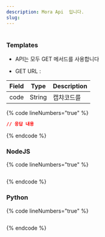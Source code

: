 ```yaml
---
description: Mora Api  입니다.
slug: 
---
```


# 

### Templates

* API는 모두 GET 메서드를 사용합니다

* GET URL : 

| Field | Type | Description |
| ------ | ------ | ------ |
| code | String | 캡챠코드를 |

{% code lineNumbers="true" %}
```json
// 응답 내용
```
{% endcode %}

### NodeJS

{% code lineNumbers="true" %}
```javascript
```
{% endcode %}

### Python

{% code lineNumbers="true" %}
```python
```
{% endcode %}
